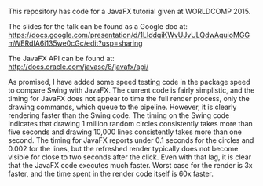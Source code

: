This repository has code for a JavaFX tutorial given at WORLDCOMP 2015.

The slides for the talk can be found as a Google doc at:
  https://docs.google.com/presentation/d/1LIddqiKWvUJvULQdwAquioMGGmWERdIA6i135we0cGc/edit?usp=sharing
  
The JavaFX API can be found at:
  http://docs.oracle.com/javase/8/javafx/api/

As promised, I have added some speed testing code in the package speed to compare Swing with JavaFX.
The current code is fairly simplistic, and the timing for JavaFX does not appear to time the full render
process, only the drawing commands, which queue to the pipeline. However, it is clearly rendering faster
than the Swing code. The timing on the Swing code indicates that drawing 1 million random circles
consistently takes more than five seconds and drawing 10,000 lines consistently takes more than one
second. The timing for JavaFX reports under 0.1 seconds for the circles and 0.002 for the lines, but
the refreshed render typically does not become visible for close to two seconds after the click. Even
with that lag, it is clear that the JavaFX code executes much faster. Worst case for the render is 3x
faster, and the time spent in the render code itself is 60x faster. 
